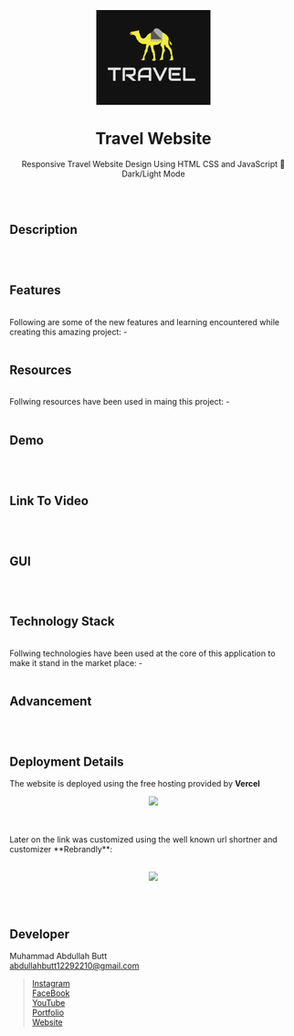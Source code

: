 
<p align = "center">
  <img src = "img/logo.png" width = "200">
</p>
<h1 align = "center"> Travel Website </h1>
<p align = "center">Responsive Travel Website Design Using HTML CSS and JavaScript 🌊 <br> Dark/Light Mode </p>

<br><br>

## Description

<br><br>

## Features
<br>
Following are some of the new features and learning encountered while creating this amazing project:
-
<br><br>

## Resources
<br>
Follwing resources have been used in maing this project:
- 
<br><br>

## Demo
<br><br>

## Link To Video
<br><br>

## GUI
<br><br>

## Technology Stack
<br>
Follwing technologies have been used at the core of this application to make it stand in the market place:
- 
<br><br>

## Advancement
<br><br>

## Deployment Details
The website is deployed using the free hosting provided by **Vercel**
<p align = "center">
  <img src = "https://branditechture.agency/brand-logos/wp-content/uploads/wpdm-cache/Vercel-900x0.png" width = "300">
</p>
<br><br>
Later on the link was customized using the well known url shortner and customizer **Rebrandly**:<br><br>
<p align = "center">
  <img src = "https://www.rebrandly.com/images/URL-Shortener.fileextension.svg" width = "300">
</p>

<br><br>

## Developer
Muhammad Abdullah Butt <br>
abdullahbutt12292210@gmail.com <br>
> [Instagram](https://www.instagram.com/abdullah.butt.22/)<br>
> [FaceBook](https://www.facebook.com/profile.php?id=100076291614529)<br>
> [YouTube](https://www.youtube.com/channel/UCnuOFQyMywg-KuoN-lmav1Q)<br>
> [Portfolio](https://rebrand.ly/muhammadabdullahPortfolio)<br>
> [Website](#)
